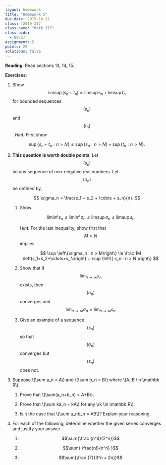 ```yaml
---
layout: homework
title: "Homework 5"
due-date: 2019-10-11
class: f2019-317
class-name: "Math 317"
class-uids: 
  - 89757
assignment: 5
points: 25
solutions: false
---
```


**Reading**: 
Read sections 13, 14, 15.

**Exercises**:

1.  Show $$\limsup(s_n+t_n) \le \limsup s_n + \limsup t_n$$ for bounded
    sequences $$(s_n)$$ and $$(t_n)$$. *Hint:* First show
     
    $$
    \sup\{s_n+t_n : n > N\} \le \sup\{s_n:n>N\} + \sup\{t_n:n>N\}.
    $$

2.   **This question is worth double points**. Let $$(s_n)$$ be any sequence
     of non-negative real numbers. Let $$(\sigma_n)$$ be defined by,
   
     $$
     \sigma_n = \frac{s_1 + s_2 + \cdots + s_n}{n}.
     $$

     1.  Show
     
         $$
         \liminf s_n \le \liminf \sigma_n \le \limsup \sigma_n \le \limsup s_n
         $$
         
         *Hint:* For the last inequality, show first that $$M > N$$ implies
         
         $$
         \sup \left\{\sigma_n : n > M\right\} \le 
         \frac 1M \left(s_1+s_2+\cdots+s_N\right) +
         \sup \left\{ s_n : n > N \right\}
         $$
         
     2.  Show that if $$\lim_{n\to\infty} s_n$$ exists, then $$(\sigma_n)$$
         converges and $$\lim_{n\to\infty} \sigma_n = \lim_{n\to\infty} s_n$$
         
     3.  Give an example of a sequence $$(s_n)$$ so that $$(\sigma_n)$$
         converges but $$(s_n)$$ does not.
         
3.   Suppose \\(\sum a_n = A\\) and \\(\sum b_n = B\\) where \\(A, B \in \mathbb R\\).

     1.  Prove that \\(\sum(a_n+b_n) = A+B\\).
     
     2.  Prove that \\(\sum ka_n = kA\\) for any \\(k \in \mathbb R\\).
     
     3.  Is it the case that \\(\sum a_nb_n = AB\\)? Explain your reasoning.

4.   For each of the following, determine whether the given series
     converges and justify your answer.
     
     1.  $$\sum{\frac {n^4}{2^n}}$$

     2.  $$\sum{ \frac{n!}{n^n} }$$

     3.  $$\sum{\frac {7}{3^n + 2n}}$$
     
